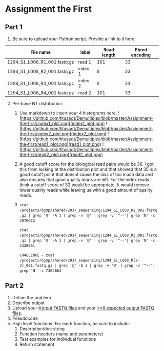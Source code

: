 # Assignment the First

## Part 1
1. Be sure to upload your Python script. Provide a link to it here:

| File name | label | Read length | Phred encoding |
|---|---|---|---|
| 1294_S1_L008_R1_001.fastq.gz |read 1 |101  |33 |
| 1294_S1_L008_R2_001.fastq.gz |index 1  |8 |33  |
| 1294_S1_L008_R3_001.fastq.gz |index 2  |8  |33  |
| 1294_S1_L008_R4_001.fastq.gz |read 2  |101  |33  |

2. Per-base NT distribution
    1. Use markdown to insert your 4 histograms here.
    ![https://github.com/titusadt/Demultiplex/blob/master/Assignment-the-first/index1_plot.png](index1_plot.png)
    ![https://github.com/titusadt/Demultiplex/blob/master/Assignment-the-first/index2_plot.png](index2_plot.png)
    ![https://github.com/titusadt/Demultiplex/blob/master/Assignment-the-first/read1_plot.png](read1_plot.png)
    ![https://github.com/titusadt/Demultiplex/blob/master/Assignment-the-first/read2_plot.png](read2_plot.png)
    2. A good cutoff score for the biological read pairs would be 30. I got this from looking at the distribution plot and that showed that 35 is a good cutoff point that doesnt cause the loss of too much data and also ensures that good quality reads are left.
    For the index reads I think a cutoff score of 32 would be appropriate. It would remove lower quality reads while leaving us with a good amount of quality reads.

    3. `zcat /projects/bgmp/shared/2017_sequencing/1294_S1_L008_R2_001.fastq.gz | grep '@' -A 1 | grep -v '@' | grep -v '^--'| grep 'N' -c
               3976613`
        
        `zcat /projects/bgmp/shared/2017_sequencing/1294_S1_L008_R3_001.fastq.gz | grep '@' -A 1 | grep -v '@' | grep -v '^--'| grep 'N' -c
               3328051`
        
        `CHALLENGE - zcat /projects/bgmp/shared/2017_sequencing/1294_S1_L008_R[2-3]_001.fastq.gz | grep '@' -A 1 | grep -v '@' | grep -v '^--'| grep 'N' -c
               7304664`
    
## Part 2
1. Define the problem
2. Describe output
3. Upload your [4 input FASTQ files](../TEST-input_FASTQ) and your [>=6 expected output FASTQ files](../TEST-output_FASTQ).
4. Pseudocode
5. High level functions. For each function, be sure to include:
    1. Description/doc string
    2. Function headers (name and parameters)
    3. Test examples for individual functions
    4. Return statement
